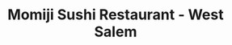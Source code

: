 ---
layout: place
title: Momiji Sushi Restaurant - West Salem
permalink: /oregon/salem/momiji-sushi-restaurant-west-salem.html
stateAbbr: OR
stateName: Oregon
cityName: Salem
seo:
  type: restaurant
  links: null
place_id: ChIJTduzznn_v1QRdfECSrlQNVI
photos:
  - name: >-
      places/ChIJTduzznn_v1QRdfECSrlQNVI/photos/AeeoHcLxoNep_eTq1yTTr4jpjt4jTMqrxL1IV38OdsWjX-vBzM28mrrGVrbd-EsfZpwA2F2bQLL4sCgtfWUF0Jv3tkmd0THc592lbkASox2LfIb8BwqdGg7RfPoFuKQcfi_F5541D0kKgYaCyHEkXQ1BZA2vDA8gQozqtNBoar6PdVzUJiwyqfhZcAViPnC32dtzXPWkfsrWvmdnjip80wXqKc5YGATpoaYzuNp7wsS8FmZZ3xRAYdmx44q7sBnkVOeVcmML4CLe4S6EqVUTRIhNCjsvhUnnJBaVoEvQyN4ulzDhoQ
    widthPx: 1024
    heightPx: 576
    authorAttributions:
      - displayName: Momiji Sushi Restaurant - West Salem
        uri: https://maps.google.com/maps/contrib/105377205627005009295
        photoUri: >-
          https://lh3.googleusercontent.com/a-/ALV-UjUtHGjB-mipAgeMXpqZaMWQ9mIGoEXv124m3AlvZA40hpPQPnSv=s100-p-k-no-mo
    flagContentUri: >-
      https://www.google.com/local/imagery/report/?cb_client=maps_api_places.places_api&image_key=!1e10!2sAF1QipNUz9oebDa8kdqICJDej7XulgZ9wi0ARp69cRNy&hl=en-US
    googleMapsUri: >-
      https://www.google.com/maps/place//data=!3m4!1e2!3m2!1sAF1QipNUz9oebDa8kdqICJDej7XulgZ9wi0ARp69cRNy!2e10!4m2!3m1!1s0x54bfff79ceb3db4d:0x523550b94a02f175
  - name: >-
      places/ChIJTduzznn_v1QRdfECSrlQNVI/photos/AeeoHcK_r-gTzGQyFQXzoM1kQ-ekFjuxXyJGCH0WI3WfmQlt25pQUT6ugFpv4ymmP8gALnE_Ot2aOBl1RSF4uZ723fxO3ZDw9pL4b6BugYx21_kGr9agAUGF_um4NuX1cj1tPeWvDfESW8Pw3zukveXPPkpGGn-2TfntT4DfYPnSy9atc2p9Y0jvW_7kjBXWwHmn2ff4IqAPxL5Lun-s8hwgOegiRHbhGs47AyKBFy3EavAQy6mN_YtqxRefRLRXAOUp9J4ofB7Lv_gKys6d0ytqRtTfh3MaK1J-_I4aKR85w_UIgQ
    widthPx: 4800
    heightPx: 3200
    authorAttributions:
      - displayName: Momiji Sushi Restaurant - West Salem
        uri: https://maps.google.com/maps/contrib/105377205627005009295
        photoUri: >-
          https://lh3.googleusercontent.com/a-/ALV-UjUtHGjB-mipAgeMXpqZaMWQ9mIGoEXv124m3AlvZA40hpPQPnSv=s100-p-k-no-mo
    flagContentUri: >-
      https://www.google.com/local/imagery/report/?cb_client=maps_api_places.places_api&image_key=!1e10!2sAF1QipNwUHBzNFtO704ief-D4knA39WHrL_Xq-WnVu1S&hl=en-US
    googleMapsUri: >-
      https://www.google.com/maps/place//data=!3m4!1e2!3m2!1sAF1QipNwUHBzNFtO704ief-D4knA39WHrL_Xq-WnVu1S!2e10!4m2!3m1!1s0x54bfff79ceb3db4d:0x523550b94a02f175
  - name: >-
      places/ChIJTduzznn_v1QRdfECSrlQNVI/photos/AeeoHcLaxZP1xvNyQZIZnrdzW0DxP7fkOcHf-lEgTNewKsIHzvY-K1VsuvIQ9vcSq0XRsqT05f7MKMG-9E3DFbc2oMvTrHqY39kRcEigv1SnORCYvVKmPvyPclZ4FiifaBOAoHIbIO-CFlJllURWLxYai5s8PEyPOlXxZKguyX8o3XGGytuYqe7r4ZSruW4cAXv6FjTv5n9KwAnIuc5RLm43ONDXup9sKUdyQk-Y7jVMzz21W1TJowhuQLuiFZEBK6BoSKgEVmCW06fzUxXAimhL3B1-qX_UsMhhC64xkwor2AAeBQ
    widthPx: 800
    heightPx: 800
    authorAttributions:
      - displayName: Momiji Sushi Restaurant - West Salem
        uri: https://maps.google.com/maps/contrib/105377205627005009295
        photoUri: >-
          https://lh3.googleusercontent.com/a-/ALV-UjUtHGjB-mipAgeMXpqZaMWQ9mIGoEXv124m3AlvZA40hpPQPnSv=s100-p-k-no-mo
    flagContentUri: >-
      https://www.google.com/local/imagery/report/?cb_client=maps_api_places.places_api&image_key=!1e10!2sAF1QipNOpAUINbOeFkmzLNBKEDKPZbBF57XI9-son0fa&hl=en-US
    googleMapsUri: >-
      https://www.google.com/maps/place//data=!3m4!1e2!3m2!1sAF1QipNOpAUINbOeFkmzLNBKEDKPZbBF57XI9-son0fa!2e10!4m2!3m1!1s0x54bfff79ceb3db4d:0x523550b94a02f175
  - name: >-
      places/ChIJTduzznn_v1QRdfECSrlQNVI/photos/AeeoHcLEE5-YplnXEhnzRShSp8H_3cXC3BpB2eRfA6VQepdyr0aBu74bxharEtiZ0-PHpXBrMWYiRDAo6Lc6Zhzyz4Zgyil2h79r0MiXaPsJIfbdmqyKQ5giNn8jzGXUTOMwOsFCo1AhfknxbHmFc7tCCZhZ5n7gnvFZCd1n3YT4LXILo5ffVD500O9LMl3zezXqE76pNcFT8JGO7CI5k0GLSodXzWrwSpay5lwgkvXGn7aln2sjwvmyWRPyxQDpguL3i-De6oLWSJmUimskw-e6F9Sb_hn6XY83vFT7f2DRxbpjKg
    widthPx: 1024
    heightPx: 576
    authorAttributions:
      - displayName: Momiji Sushi Restaurant - West Salem
        uri: https://maps.google.com/maps/contrib/105377205627005009295
        photoUri: >-
          https://lh3.googleusercontent.com/a-/ALV-UjUtHGjB-mipAgeMXpqZaMWQ9mIGoEXv124m3AlvZA40hpPQPnSv=s100-p-k-no-mo
    flagContentUri: >-
      https://www.google.com/local/imagery/report/?cb_client=maps_api_places.places_api&image_key=!1e10!2sAF1QipOVHsBCrJRIvBKH0LE2tkzHzGqFEfKBU3qOo7Mo&hl=en-US
    googleMapsUri: >-
      https://www.google.com/maps/place//data=!3m4!1e2!3m2!1sAF1QipOVHsBCrJRIvBKH0LE2tkzHzGqFEfKBU3qOo7Mo!2e10!4m2!3m1!1s0x54bfff79ceb3db4d:0x523550b94a02f175
  - name: >-
      places/ChIJTduzznn_v1QRdfECSrlQNVI/photos/AeeoHcJVY2t4UJHo9BJMYMetqZF7vWPNZROL5Vc-QwKezj-RyUk3RChIk1h32gGPhd48pJOIHRHi3l16odp61rbRKcJhO2cR5ZwwEFbTAyR_AjXQQqpI9bGTvZQnCmFD_9fDNDOxp63IA-QYyX6JUxPhnT-sLBAfmZ2lpaQ-tgRwQ1J4veU5u5DTWKTbJOY8QDOVlJihGJg6vydvpddmQmnUtdhUy8lYCdFX-cM062oisw4bM3PT6xBF4BgqiOxKRpEtzilMxn40RjCYocITrctKx0eN894nz-hR4fnZRDRmSo2KeQ
    widthPx: 800
    heightPx: 800
    authorAttributions:
      - displayName: Momiji Sushi Restaurant - West Salem
        uri: https://maps.google.com/maps/contrib/105377205627005009295
        photoUri: >-
          https://lh3.googleusercontent.com/a-/ALV-UjUtHGjB-mipAgeMXpqZaMWQ9mIGoEXv124m3AlvZA40hpPQPnSv=s100-p-k-no-mo
    flagContentUri: >-
      https://www.google.com/local/imagery/report/?cb_client=maps_api_places.places_api&image_key=!1e10!2sAF1QipNgw3toGAUxR_PlpRobcKjqP0DzWc9Yfc4CFyoN&hl=en-US
    googleMapsUri: >-
      https://www.google.com/maps/place//data=!3m4!1e2!3m2!1sAF1QipNgw3toGAUxR_PlpRobcKjqP0DzWc9Yfc4CFyoN!2e10!4m2!3m1!1s0x54bfff79ceb3db4d:0x523550b94a02f175
  - name: >-
      places/ChIJTduzznn_v1QRdfECSrlQNVI/photos/AeeoHcIocurBbmPMYiatAzKkj1TnTM1HvVjyYVaO-AFCsbeZdvmy0XGcBcl-1W-YofyirGSEAdRW5u0e1BdaFnmnIIGShNuplToyc043Ih4kp-0oBiw2IKiQ0-fV5CuV0sVVBVvMcvDWjSOPlgkDAvKJgwJ-UpCevzvBAw7bTuXy_FFizJHxzhvwE5G5LFu0U0ar18R8nJm8AezIlF-Db9PQurH8uqVlE5EDOBEzdXTRYlsTIb0bs5o7v3s29BEzsznxVMTd_0-AEKx-q3zMGpWOl_qA-X4Ltv3tysn3cKsVRhcjMg
    widthPx: 1024
    heightPx: 576
    authorAttributions:
      - displayName: Momiji Sushi Restaurant - West Salem
        uri: https://maps.google.com/maps/contrib/105377205627005009295
        photoUri: >-
          https://lh3.googleusercontent.com/a-/ALV-UjUtHGjB-mipAgeMXpqZaMWQ9mIGoEXv124m3AlvZA40hpPQPnSv=s100-p-k-no-mo
    flagContentUri: >-
      https://www.google.com/local/imagery/report/?cb_client=maps_api_places.places_api&image_key=!1e10!2sAF1QipPQl4KDcYTxvpvK_N_Cj68hb4oK9jtio2Skj_EK&hl=en-US
    googleMapsUri: >-
      https://www.google.com/maps/place//data=!3m4!1e2!3m2!1sAF1QipPQl4KDcYTxvpvK_N_Cj68hb4oK9jtio2Skj_EK!2e10!4m2!3m1!1s0x54bfff79ceb3db4d:0x523550b94a02f175
  - name: >-
      places/ChIJTduzznn_v1QRdfECSrlQNVI/photos/AeeoHcL_nU1hsVpo9MRxfweh0vGFOZtAZrb691tKpS4qpKyMzpdyNj04KO1s0INq1eheW45oXl2AXSo9ZphvH84ygr4T-fERosszOlqwERpUfbFtY2YvFi3FqpyQlYUj3Nzv48uS6FsSNB-F_8jikyQ9FUeNBNEUI7FlRYnVU30lsVhcT7Pq3VaDB-1PD_z64VPfyGAPNxf7cknMy6sXsEuCm5Nge5L8QxApoKmxLRek4u1lQ4kE9bBP-Yj4bvpXBtJuPa3fz-HBvreT81aB8BlEVhXMCrH1dMhb7k17ffy6sV9DGA
    widthPx: 600
    heightPx: 600
    authorAttributions:
      - displayName: Momiji Sushi Restaurant - West Salem
        uri: https://maps.google.com/maps/contrib/105377205627005009295
        photoUri: >-
          https://lh3.googleusercontent.com/a-/ALV-UjUtHGjB-mipAgeMXpqZaMWQ9mIGoEXv124m3AlvZA40hpPQPnSv=s100-p-k-no-mo
    flagContentUri: >-
      https://www.google.com/local/imagery/report/?cb_client=maps_api_places.places_api&image_key=!1e10!2sAF1QipPB5MtVtJCf1Y_zSVQQvnbnE4dGF_snQqVON-nu&hl=en-US
    googleMapsUri: >-
      https://www.google.com/maps/place//data=!3m4!1e2!3m2!1sAF1QipPB5MtVtJCf1Y_zSVQQvnbnE4dGF_snQqVON-nu!2e10!4m2!3m1!1s0x54bfff79ceb3db4d:0x523550b94a02f175
  - name: >-
      places/ChIJTduzznn_v1QRdfECSrlQNVI/photos/AeeoHcLJgzGshs88sYLZ3gEntLz77NoZBxcCrF61SUK-WmQktWkZoB1aFPUUtuFxyiWYpeSx057gQX2Ppz3wcKrHzUof54W5iADpdt1p0pOeczobScYzbXw-U41qWhebK3kCXvrTndJMLQ6F_PuNM0dUHT-lSuR2DYI_k1eQrammDiu48wVE6nS4yWVj7b3aFUNROqcCQqQL7zWIrqNsKsOaetqktZCcS4F1MkFGBibrSURP7bRl5AUF8MTgZXGTa3H29hrFtgtGFxkHpLVEyecK_pVaSXBd10NpQVitr0QJ0QM-gA
    widthPx: 500
    heightPx: 500
    authorAttributions:
      - displayName: Momiji Sushi Restaurant - West Salem
        uri: https://maps.google.com/maps/contrib/105377205627005009295
        photoUri: >-
          https://lh3.googleusercontent.com/a-/ALV-UjUtHGjB-mipAgeMXpqZaMWQ9mIGoEXv124m3AlvZA40hpPQPnSv=s100-p-k-no-mo
    flagContentUri: >-
      https://www.google.com/local/imagery/report/?cb_client=maps_api_places.places_api&image_key=!1e10!2sAF1QipO3gbkvun-nVjyTig2ayTak3TfeeQtcup0CfEG2&hl=en-US
    googleMapsUri: >-
      https://www.google.com/maps/place//data=!3m4!1e2!3m2!1sAF1QipO3gbkvun-nVjyTig2ayTak3TfeeQtcup0CfEG2!2e10!4m2!3m1!1s0x54bfff79ceb3db4d:0x523550b94a02f175
  - name: >-
      places/ChIJTduzznn_v1QRdfECSrlQNVI/photos/AeeoHcJF-gROZwGDCTavymNx4FEdcb3hDqjJN1Y8e_tc0QjigA3S96XqapUHl9aXPlfv5o2tEJ8fXnkrEFfFN70KZ4hmSeuN0gg8INCfAljPq5zpbNLRwt_i70kXJMHLeYXzlpVRO69rh9GfH-_h9qJZ83-5aW_nhVrptXREcQUyHQvd9uqRk0OGUrL9o3p0tzuajmnSMk4A5GHO65nC5cOS1OkH7n1S_HWRiSBtgCEF85xcvwZDJxS4q82kIGbuIOpayXmGbGmbagwV0o8r9EgiAaLcgHIBY8_x_yBqecojjVnlzA
    widthPx: 800
    heightPx: 800
    authorAttributions:
      - displayName: Momiji Sushi Restaurant - West Salem
        uri: https://maps.google.com/maps/contrib/105377205627005009295
        photoUri: >-
          https://lh3.googleusercontent.com/a-/ALV-UjUtHGjB-mipAgeMXpqZaMWQ9mIGoEXv124m3AlvZA40hpPQPnSv=s100-p-k-no-mo
    flagContentUri: >-
      https://www.google.com/local/imagery/report/?cb_client=maps_api_places.places_api&image_key=!1e10!2sAF1QipPyVRYWlNlce-kx4bosnJVR4vIm00XwckEFG4Qn&hl=en-US
    googleMapsUri: >-
      https://www.google.com/maps/place//data=!3m4!1e2!3m2!1sAF1QipPyVRYWlNlce-kx4bosnJVR4vIm00XwckEFG4Qn!2e10!4m2!3m1!1s0x54bfff79ceb3db4d:0x523550b94a02f175
  - name: >-
      places/ChIJTduzznn_v1QRdfECSrlQNVI/photos/AeeoHcKO6T9TDwfrQyN3BITch2oQzlNYNdcM8mcn-PYbZPd_e95VI79Kx72VWzXagqWbv8kyBjV7Yda5WnmRtF9kd1qTIRX08fhxkjXA-f4Sjqiyp_UqzqHb3F5AtyKH3gumdvDSb9QMAhQEJZeq11AAKWYk9i67XnlrST8NUu7Ei8OunxvEsrwjfIY4eHfmzBl32W3IGiSJRowU-NDKGmEDFbrtvOCMDSmYhezjWiZo08PGBwcHsCa6wMSRXyvObbC1Y2UBqKpZZ9AYcVjektc-7Cz-_r2JktQkzatpucrr3O6BLg
    widthPx: 500
    heightPx: 500
    authorAttributions:
      - displayName: Momiji Sushi Restaurant - West Salem
        uri: https://maps.google.com/maps/contrib/105377205627005009295
        photoUri: >-
          https://lh3.googleusercontent.com/a-/ALV-UjUtHGjB-mipAgeMXpqZaMWQ9mIGoEXv124m3AlvZA40hpPQPnSv=s100-p-k-no-mo
    flagContentUri: >-
      https://www.google.com/local/imagery/report/?cb_client=maps_api_places.places_api&image_key=!1e10!2sAF1QipM1jqYJF3CbO99-D83biaKMGJySwjmIPlGrL8nT&hl=en-US
    googleMapsUri: >-
      https://www.google.com/maps/place//data=!3m4!1e2!3m2!1sAF1QipM1jqYJF3CbO99-D83biaKMGJySwjmIPlGrL8nT!2e10!4m2!3m1!1s0x54bfff79ceb3db4d:0x523550b94a02f175
address: '1211 Edgewater St NW #1, Salem, OR 97304, USA'
street: '1211 Edgewater St NW #1'
city: Salem
state: OR
zip: '97304'
country: USA
neighborhood: West Salem
latitude: '44.940565'
longitude: '-123.058972'
accessibility_options:
  wheelchairAccessibleParking: true
  wheelchairAccessibleEntrance: true
  wheelchairAccessibleRestroom: true
  wheelchairAccessibleSeating: true
business_status: OPERATIONAL
name: Momiji Sushi Restaurant - West Salem
google_maps_links:
  directionsUri: >-
    https://www.google.com/maps/dir//''/data=!4m7!4m6!1m1!4e2!1m2!1m1!1s0x54bfff79ceb3db4d:0x523550b94a02f175!3e0
  placeUri: https://maps.google.com/?cid=5923729641616634229
  writeAReviewUri: >-
    https://www.google.com/maps/place//data=!4m3!3m2!1s0x54bfff79ceb3db4d:0x523550b94a02f175!12e1
  reviewsUri: >-
    https://www.google.com/maps/place//data=!4m4!3m3!1s0x54bfff79ceb3db4d:0x523550b94a02f175!9m1!1b1
  photosUri: >-
    https://www.google.com/maps/place//data=!4m3!3m2!1s0x54bfff79ceb3db4d:0x523550b94a02f175!10e5
primary_type: Restaurant
opening_hours:
  regular: null
  current: null
secondary_opening_hours:
  regular:
    weekdayDescriptions: null
    type: null
  current:
    weekdayDescriptions: null
    type: null
phone: null
price_level: null
price_range: null
rating: null
rating_count: 0
website: null
description: >-
  Discover Momiji Sushi Restaurant in Salem, Oregon$$$Momiji Sushi Restaurant in
  Salem, Oregon, stands out as a casual and inviting spot for those seeking
  authentic Japanese flavors in a family-friendly environment. This
  establishment delights with a menu featuring both traditional sushi rolls and
  creative twists that showcase fresh ingredients and thoughtful preparation.
  Accessibility is a key highlight, with features like wheelchair-accessible
  parking, entrances, restrooms, and seating, making it easy for everyone to
  enjoy a meal. The atmosphere combines warmth and simplicity, perfect for a
  relaxed dining experience, while its location in West Salem adds to the charm
  of exploring local Japanese cuisine options. Whether you're in the mood for a
  quick bite or a leisurely dinner, this spot captures the essence of quality
  sushi dining near you.
generative_summary: >-
  Discover Momiji Sushi Restaurant in Salem, Oregon$$$Momiji Sushi Restaurant in
  Salem, Oregon, stands out as a casual and inviting spot for those seeking
  authentic Japanese flavors in a family-friendly environment. This
  establishment delights with a menu featuring both traditional sushi rolls and
  creative twists that showcase fresh ingredients and thoughtful preparation.
  Accessibility is a key highlight, with features like wheelchair-accessible
  parking, entrances, restrooms, and seating, making it easy for everyone to
  enjoy a meal. The atmosphere combines warmth and simplicity, perfect for a
  relaxed dining experience, while its location in West Salem adds to the charm
  of exploring local Japanese cuisine options. Whether you're in the mood for a
  quick bite or a leisurely dinner, this spot captures the essence of quality
  sushi dining near you.
generative_disclosure: Summarized by AI using the Grok-3-Mini model.
reviews: null
review_summary: >-
  What Visitors Are Saying$$$From what people share about similar sushi spots
  like this one, the overall vibe at Momiji Sushi Restaurant comes across as
  welcoming and enjoyable, with many highlighting the tasty, fresh dishes that
  hit the spot. Folks often mention the creative takes on classic rolls, noting
  how they balance flavors in a way that keeps things exciting yet familiar for
  sushi lovers. While experiences can vary, it's clear that the approachable
  setting makes it a solid choice for groups or families looking for reliable
  Japanese fare close by. Overall, the feedback leans positive, emphasizing good
  value and attentive service that enhances the meal without any major hiccups.
  If you're hunting for top-rated sushi near you, this place seems to deliver on
  the basics while keeping the energy light and fun.
review_disclosure: Summarized by AI using the Grok-3-Mini model.
parking_options: null
payment_options: null
allow_dogs: null
curbside_pickup: null
delivery: null
dine_in: null
good_for_children: null
good_for_groups: null
good_for_sports: null
live_music: null
menu_for_children: null
outdoor_seating: null
reservable: null
restroom: null
serves_beer: null
serves_breakfast: null
serves_brunch: null
serves_cocktails: null
serves_coffee: null
serves_dinner: null
serves_dessert: null
serves_lunch: null
serves_vegetarian_food: null
serves_wine: null
takeout: null
update_category: pro
places_description: null

---